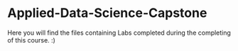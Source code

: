 # Applied-Data-Science-Capstone

Here you will find the files containing Labs completed during the completing of this course. :)
